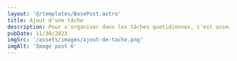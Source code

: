 ```yaml
---
layout: '@/templates/BasePost.astro'
title: Ajout d'une tâche
description: Pour s'organiser dans les tâches quotidiennes, c'est assez pratique =}
pubDate: 11/30/2023
imgSrc: '/assets/images/ajout-de-tache.png'
imgAlt: 'Image post 6'
---
```



